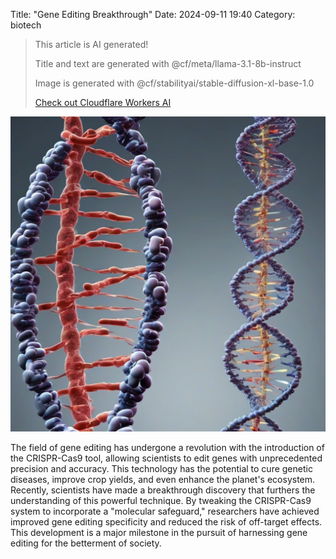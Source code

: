 Title: "Gene Editing Breakthrough"
Date: 2024-09-11 19:40
Category: biotech

> This article is AI generated!
> 
> Title and text are generated with @cf/meta/llama-3.1-8b-instruct
> 
> Image is generated with @cf/stabilityai/stable-diffusion-xl-base-1.0
> 
> [Check out Cloudflare Workers AI](https://developers.cloudflare.com/workers-ai/models/)


![Alt Text](images/2024-09-11-gene-editing-breakthrough.png)

The field of gene editing has undergone a revolution with the introduction of the CRISPR-Cas9 tool, allowing scientists to edit genes with unprecedented precision and accuracy. This technology has the potential to cure genetic diseases, improve crop yields, and even enhance the planet's ecosystem. Recently, scientists have made a breakthrough discovery that furthers the understanding of this powerful technique. By tweaking the CRISPR-Cas9 system to incorporate a "molecular safeguard," researchers have achieved improved gene editing specificity and reduced the risk of off-target effects. This development is a major milestone in the pursuit of harnessing gene editing for the betterment of society.